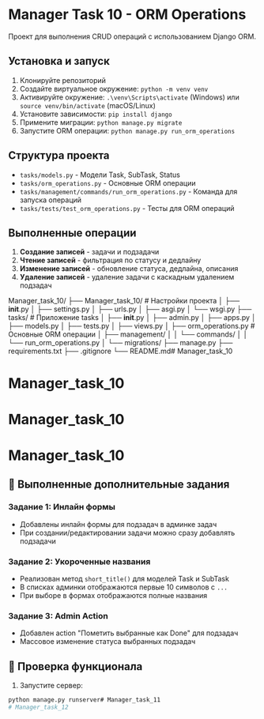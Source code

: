 # Manager Task 10 - ORM Operations

Проект для выполнения CRUD операций с использованием Django ORM.

## Установка и запуск

1. Клонируйте репозиторий
2. Создайте виртуальное окружение: `python -m venv venv`
3. Активируйте окружение: `.\venv\Scripts\activate` (Windows) или `source venv/bin/activate` (macOS/Linux)
4. Установите зависимости: `pip install django`
5. Примените миграции: `python manage.py migrate`
6. Запустите ORM операции: `python manage.py run_orm_operations`

## Структура проекта

- `tasks/models.py` - Модели Task, SubTask, Status
- `tasks/orm_operations.py` - Основные ORM операции
- `tasks/management/commands/run_orm_operations.py` - Команда для запуска операций
- `tasks/tests/test_orm_operations.py` - Тесты для ORM операций

## Выполненные операции

1. **Создание записей** - задачи и подзадачи
2. **Чтение записей** - фильтрация по статусу и дедлайну
3. **Изменение записей** - обновление статуса, дедлайна, описания
4. **Удаление записей** - удаление задачи с каскадным удалением подзадач 


Manager_task_10/
├── Manager_task_10/          # Настройки проекта
│   ├── __init__.py
│   ├── settings.py
│   ├── urls.py
│   ├── asgi.py
│   └── wsgi.py
├── tasks/                    # Приложение tasks
│   ├── __init__.py
│   ├── admin.py
│   ├── apps.py
│   ├── models.py
│   ├── tests.py
│   ├── views.py
│   ├── orm_operations.py    # Основные ORM операции
│   ├── management/
│   │   └── commands/
│   │       └── run_orm_operations.py
│   └── migrations/
├── manage.py
├── requirements.txt
├── .gitignore
└── README.md# Manager_task_10
# Manager_task_10
# Manager_task_10
# Manager_task_10

## 🎯 Выполненные дополнительные задания

### Задание 1: Инлайн формы
- Добавлены инлайн формы для подзадач в админке задач
- При создании/редактировании задачи можно сразу добавлять подзадачи

### Задание 2: Укороченные названия
- Реализован метод `short_title()` для моделей Task и SubTask
- В списках админки отображаются первые 10 символов с `...`
- При выборе в формах отображаются полные названия

### Задание 3: Admin Action
- Добавлен action "Пометить выбранные как Done" для подзадач
- Массовое изменение статуса выбранных подзадач

## 🚀 Проверка функционала

1. Запустите сервер:
```bash
python manage.py runserver# Manager_task_11
# Manager_task_12
